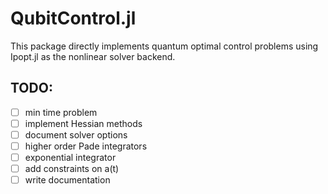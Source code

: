 # QubitControl.jl

This package directly implements quantum optimal control problems using Ipopt.jl as the nonlinear solver backend.

## TODO: 

- [ ] min time problem
- [ ] implement Hessian methods
- [ ] document solver options
- [ ] higher order Pade integrators
- [ ] exponential integrator
- [ ] add constraints on a(t)
- [ ] write documentation 